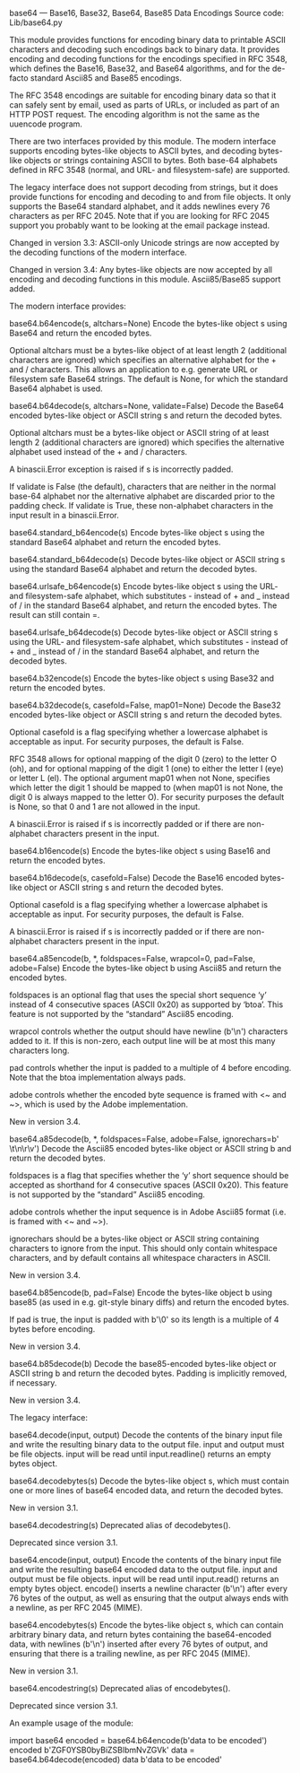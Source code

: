 base64 — Base16, Base32, Base64, Base85 Data Encodings
Source code: Lib/base64.py

This module provides functions for encoding binary data to printable ASCII characters and decoding such encodings back to binary data. It provides encoding and decoding functions for the encodings specified in RFC 3548, which defines the Base16, Base32, and Base64 algorithms, and for the de-facto standard Ascii85 and Base85 encodings.

The RFC 3548 encodings are suitable for encoding binary data so that it can safely sent by email, used as parts of URLs, or included as part of an HTTP POST request. The encoding algorithm is not the same as the uuencode program.

There are two interfaces provided by this module. The modern interface supports encoding bytes-like objects to ASCII bytes, and decoding bytes-like objects or strings containing ASCII to bytes. Both base-64 alphabets defined in RFC 3548 (normal, and URL- and filesystem-safe) are supported.

The legacy interface does not support decoding from strings, but it does provide functions for encoding and decoding to and from file objects. It only supports the Base64 standard alphabet, and it adds newlines every 76 characters as per RFC 2045. Note that if you are looking for RFC 2045 support you probably want to be looking at the email package instead.

Changed in version 3.3: ASCII-only Unicode strings are now accepted by the decoding functions of the modern interface.

Changed in version 3.4: Any bytes-like objects are now accepted by all encoding and decoding functions in this module. Ascii85/Base85 support added.

The modern interface provides:

base64.b64encode(s, altchars=None)
Encode the bytes-like object s using Base64 and return the encoded bytes.

Optional altchars must be a bytes-like object of at least length 2 (additional characters are ignored) which specifies an alternative alphabet for the + and / characters. This allows an application to e.g. generate URL or filesystem safe Base64 strings. The default is None, for which the standard Base64 alphabet is used.

base64.b64decode(s, altchars=None, validate=False)
Decode the Base64 encoded bytes-like object or ASCII string s and return the decoded bytes.

Optional altchars must be a bytes-like object or ASCII string of at least length 2 (additional characters are ignored) which specifies the alternative alphabet used instead of the + and / characters.

A binascii.Error exception is raised if s is incorrectly padded.

If validate is False (the default), characters that are neither in the normal base-64 alphabet nor the alternative alphabet are discarded prior to the padding check. If validate is True, these non-alphabet characters in the input result in a binascii.Error.

base64.standard_b64encode(s)
Encode bytes-like object s using the standard Base64 alphabet and return the encoded bytes.

base64.standard_b64decode(s)
Decode bytes-like object or ASCII string s using the standard Base64 alphabet and return the decoded bytes.

base64.urlsafe_b64encode(s)
Encode bytes-like object s using the URL- and filesystem-safe alphabet, which substitutes - instead of + and _ instead of / in the standard Base64 alphabet, and return the encoded bytes. The result can still contain =.

base64.urlsafe_b64decode(s)
Decode bytes-like object or ASCII string s using the URL- and filesystem-safe alphabet, which substitutes - instead of + and _ instead of / in the standard Base64 alphabet, and return the decoded bytes.

base64.b32encode(s)
Encode the bytes-like object s using Base32 and return the encoded bytes.

base64.b32decode(s, casefold=False, map01=None)
Decode the Base32 encoded bytes-like object or ASCII string s and return the decoded bytes.

Optional casefold is a flag specifying whether a lowercase alphabet is acceptable as input. For security purposes, the default is False.

RFC 3548 allows for optional mapping of the digit 0 (zero) to the letter O (oh), and for optional mapping of the digit 1 (one) to either the letter I (eye) or letter L (el). The optional argument map01 when not None, specifies which letter the digit 1 should be mapped to (when map01 is not None, the digit 0 is always mapped to the letter O). For security purposes the default is None, so that 0 and 1 are not allowed in the input.

A binascii.Error is raised if s is incorrectly padded or if there are non-alphabet characters present in the input.

base64.b16encode(s)
Encode the bytes-like object s using Base16 and return the encoded bytes.

base64.b16decode(s, casefold=False)
Decode the Base16 encoded bytes-like object or ASCII string s and return the decoded bytes.

Optional casefold is a flag specifying whether a lowercase alphabet is acceptable as input. For security purposes, the default is False.

A binascii.Error is raised if s is incorrectly padded or if there are non-alphabet characters present in the input.

base64.a85encode(b, *, foldspaces=False, wrapcol=0, pad=False, adobe=False)
Encode the bytes-like object b using Ascii85 and return the encoded bytes.

foldspaces is an optional flag that uses the special short sequence ‘y’ instead of 4 consecutive spaces (ASCII 0x20) as supported by ‘btoa’. This feature is not supported by the “standard” Ascii85 encoding.

wrapcol controls whether the output should have newline (b'\n') characters added to it. If this is non-zero, each output line will be at most this many characters long.

pad controls whether the input is padded to a multiple of 4 before encoding. Note that the btoa implementation always pads.

adobe controls whether the encoded byte sequence is framed with <~ and ~>, which is used by the Adobe implementation.

New in version 3.4.

base64.a85decode(b, *, foldspaces=False, adobe=False, ignorechars=b' \t\n\r\v')
Decode the Ascii85 encoded bytes-like object or ASCII string b and return the decoded bytes.

foldspaces is a flag that specifies whether the ‘y’ short sequence should be accepted as shorthand for 4 consecutive spaces (ASCII 0x20). This feature is not supported by the “standard” Ascii85 encoding.

adobe controls whether the input sequence is in Adobe Ascii85 format (i.e. is framed with <~ and ~>).

ignorechars should be a bytes-like object or ASCII string containing characters to ignore from the input. This should only contain whitespace characters, and by default contains all whitespace characters in ASCII.

New in version 3.4.

base64.b85encode(b, pad=False)
Encode the bytes-like object b using base85 (as used in e.g. git-style binary diffs) and return the encoded bytes.

If pad is true, the input is padded with b'\0' so its length is a multiple of 4 bytes before encoding.

New in version 3.4.

base64.b85decode(b)
Decode the base85-encoded bytes-like object or ASCII string b and return the decoded bytes. Padding is implicitly removed, if necessary.

New in version 3.4.

The legacy interface:

base64.decode(input, output)
Decode the contents of the binary input file and write the resulting binary data to the output file. input and output must be file objects. input will be read until input.readline() returns an empty bytes object.

base64.decodebytes(s)
Decode the bytes-like object s, which must contain one or more lines of base64 encoded data, and return the decoded bytes.

New in version 3.1.

base64.decodestring(s)
Deprecated alias of decodebytes().

Deprecated since version 3.1.

base64.encode(input, output)
Encode the contents of the binary input file and write the resulting base64 encoded data to the output file. input and output must be file objects. input will be read until input.read() returns an empty bytes object. encode() inserts a newline character (b'\n') after every 76 bytes of the output, as well as ensuring that the output always ends with a newline, as per RFC 2045 (MIME).

base64.encodebytes(s)
Encode the bytes-like object s, which can contain arbitrary binary data, and return bytes containing the base64-encoded data, with newlines (b'\n') inserted after every 76 bytes of output, and ensuring that there is a trailing newline, as per RFC 2045 (MIME).

New in version 3.1.

base64.encodestring(s)
Deprecated alias of encodebytes().

Deprecated since version 3.1.

An example usage of the module:

import base64
encoded = base64.b64encode(b'data to be encoded')
encoded
b'ZGF0YSB0byBiZSBlbmNvZGVk'
data = base64.b64decode(encoded)
data
b'data to be encoded'
